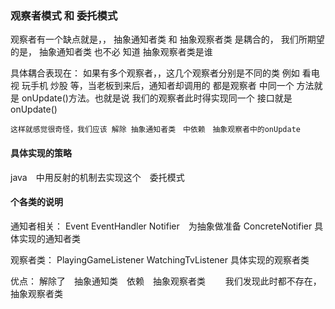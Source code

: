### 观察者模式 和 委托模式

观察者有一个缺点就是，，   抽象通知者类 和 抽象观察者类 是耦合的， 
我们所期望的是， 抽象通知者类 也不必 知道 抽象观察者类是谁   

具体耦合表现在： 
    如果有多个观察者，，这几个观察者分别是不同的类  例如 看电视 玩手机  炒股 等，当老板到来后，通知者却调用的  都是观察者 中同一个 方法就是  onUpdate()方法。也就是说 我们的观察者此时得实现同一个 接口就是 onUpdate()

    这样就感觉很奇怪，我们应该 解除 抽象通知者类　中依赖　抽象观察者中的onUpdate


#### 具体实现的策略
java　中用反射的机制去实现这个　委托模式



#### 个各类的说明

通知者相关：
    Event EventHandler Notifier　为抽象做准备
    ConcreteNotifier 具体实现的通知者类

观察者类：
    PlayingGameListener WatchingTvListener 具体实现的观察者类

优点：
    解除了　抽象通知类　依赖　抽象观察者类　　
    我们发现此时都不存在，抽象观察者类

